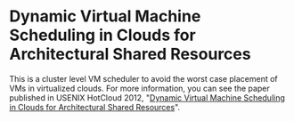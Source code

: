 # Dynamic Virtual Machine Scheduling in Clouds for Architectural Shared Resources

This is a cluster level VM scheduler to avoid the worst case placement of VMs in virtualized clouds. For more information, you can see the paper published in USENIX HotCloud 2012, "[Dynamic Virtual Machine Scheduling in Clouds for Architectural Shared Resources](http://web.eecs.umich.edu/~ahnjeong/papers/ahn_hotcloud12.pdf)".
